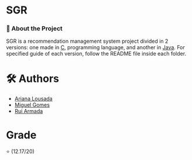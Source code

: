 # SGR

### 🎯 About the Project

SGR is a recommendation management system project divided in 2 versions: one made in [C](https://github.com/RuiArmada/Software-Labs-3/tree/main/SGR/project_c), programming language, and another in [Java](https://github.com/RuiArmada/Software-Labs-3/tree/main/SGR/project_java). For specified guide of each version, follow the README file inside each folder.

# 🛠 Authors

* [Ariana Lousada](https://github.com/AITK42)
* [Miguel Gomes](https://github.com/MayorX500)
* [Rui Armada](https://github.com/RuiArmada)

# Grade 
⭐ (12.17/20)
